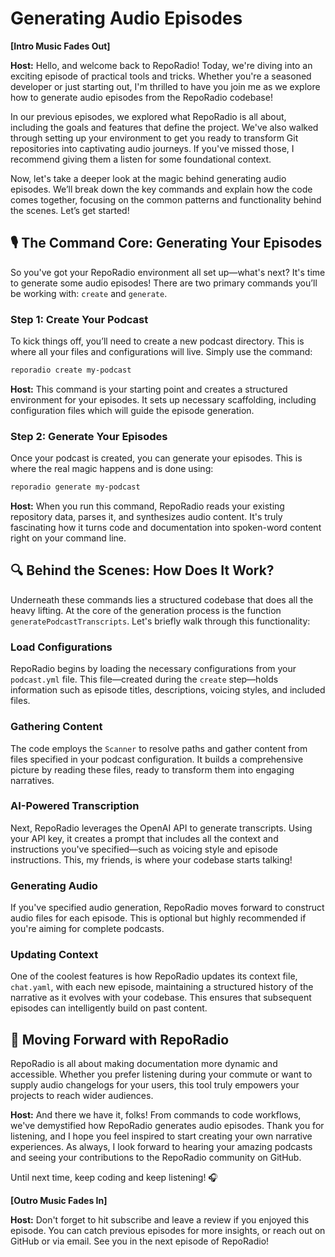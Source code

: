 # Generating Audio Episodes

**[Intro Music Fades Out]**

**Host:** Hello, and welcome back to RepoRadio! Today, we're diving into an exciting episode of practical tools and tricks. Whether you're a seasoned developer or just starting out, I'm thrilled to have you join me as we explore how to generate audio episodes from the RepoRadio codebase!

In our previous episodes, we explored what RepoRadio is all about, including the goals and features that define the project. We've also walked through setting up your environment to get you ready to transform Git repositories into captivating audio journeys. If you've missed those, I recommend giving them a listen for some foundational context. 

Now, let's take a deeper look at the magic behind generating audio episodes. We’ll break down the key commands and explain how the code comes together, focusing on the common patterns and functionality behind the scenes. Let’s get started!

## 🎙️ The Command Core: Generating Your Episodes

So you've got your RepoRadio environment all set up—what's next? It's time to generate some audio episodes! There are two primary commands you’ll be working with: `create` and `generate`.

### Step 1: Create Your Podcast

To kick things off, you’ll need to create a new podcast directory. This is where all your files and configurations will live. Simply use the command:

```bash
reporadio create my-podcast
```

**Host:** This command is your starting point and creates a structured environment for your episodes. It sets up necessary scaffolding, including configuration files which will guide the episode generation.

### Step 2: Generate Your Episodes

Once your podcast is created, you can generate your episodes. This is where the real magic happens and is done using:

```bash
reporadio generate my-podcast
```

**Host:** When you run this command, RepoRadio reads your existing repository data, parses it, and synthesizes audio content. It's truly fascinating how it turns code and documentation into spoken-word content right on your command line.

## 🔍 Behind the Scenes: How Does It Work?

Underneath these commands lies a structured codebase that does all the heavy lifting. At the core of the generation process is the function `generatePodcastTranscripts`. Let's briefly walk through this functionality:

### Load Configurations

RepoRadio begins by loading the necessary configurations from your `podcast.yml` file. This file—created during the `create` step—holds information such as episode titles, descriptions, voicing styles, and included files.

### Gathering Content

The code employs the `Scanner` to resolve paths and gather content from files specified in your podcast configuration. It builds a comprehensive picture by reading these files, ready to transform them into engaging narratives.

### AI-Powered Transcription

Next, RepoRadio leverages the OpenAI API to generate transcripts. Using your API key, it creates a prompt that includes all the context and instructions you've specified—such as voicing style and episode instructions. This, my friends, is where your codebase starts talking!

### Generating Audio

If you've specified audio generation, RepoRadio moves forward to construct audio files for each episode. This is optional but highly recommended if you're aiming for complete podcasts.

### Updating Context

One of the coolest features is how RepoRadio updates its context file, `chat.yaml`, with each new episode, maintaining a structured history of the narrative as it evolves with your codebase. This ensures that subsequent episodes can intelligently build on past content.

## 🚀 Moving Forward with RepoRadio

RepoRadio is all about making documentation more dynamic and accessible. Whether you prefer listening during your commute or want to supply audio changelogs for your users, this tool truly empowers your projects to reach wider audiences.

**Host:** And there we have it, folks! From commands to code workflows, we've demystified how RepoRadio generates audio episodes. Thank you for listening, and I hope you feel inspired to start creating your own narrative experiences. As always, I look forward to hearing your amazing podcasts and seeing your contributions to the RepoRadio community on GitHub.

Until next time, keep coding and keep listening! 🎧

**[Outro Music Fades In]**

**Host:** Don't forget to hit subscribe and leave a review if you enjoyed this episode. You can catch previous episodes for more insights, or reach out on GitHub or via email. See you in the next episode of RepoRadio!